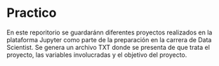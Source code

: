 # Practico
En este reporitorio se guardaránn diferentes proyectos realizados en la plataforma Jupyter como parte de la preparación en la carrera de Data Scientist.
Se genera un archivo TXT donde se presenta de que trata el proyecto, las variables involucradas y el objetivo del proyecto.
